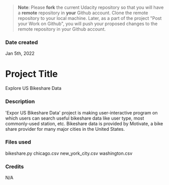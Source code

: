 >**Note**: Please **fork** the current Udacity repository so that you will have a **remote** repository in **your** Github account. Clone the remote repository to your local machine. Later, as a part of the project "Post your Work on Github", you will push your proposed changes to the remote repository in your Github account.

### Date created
Jan 5th, 2022

# Project Title
Explore US Bikeshare Data

### Description
'Expor US Bikeshare Data' project is making user-interactive program
on which users can search useful bikeshare data like user type, most commonly-used station, etc.
Bikeshare data is provided by Motivate, a bike share provider for many major cities in the United States.

### Files used
bikeshare.py
chicago.csv
new_york_city.csv
washington.csv

### Credits
N/A
